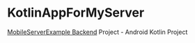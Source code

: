 # KotlinAppForMyServer
[MobileServerExample Backend](https://github.com/aksoyerol/MobileServerExample) Project - Android Kotlin Project
